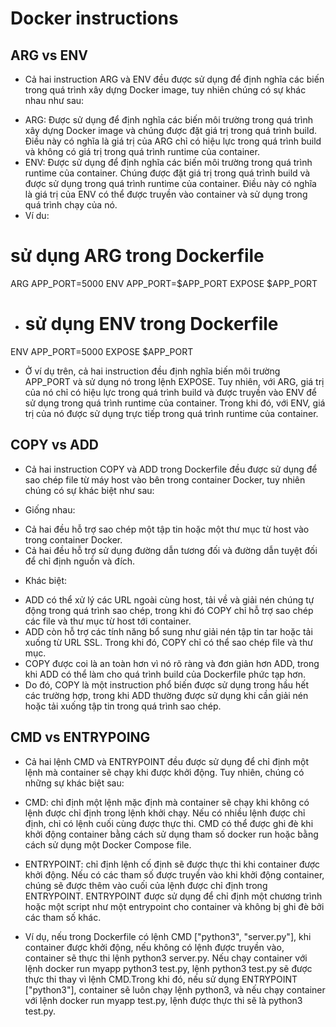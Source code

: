 # Docker instructions
## ARG vs ENV
* Cả hai instruction ARG và ENV đều được sử dụng để định nghĩa các biến trong quá trình xây dựng Docker image, tuy nhiên chúng có sự khác nhau như sau:
- ARG: Được sử dụng để định nghĩa các biến môi trường trong quá trình xây dựng Docker image và chúng được đặt giá trị trong quá trình build. Điều này có nghĩa là giá trị của ARG chỉ có hiệu lực trong quá trình build và không có giá trị trong quá trình runtime của container.
- ENV: Được sử dụng để định nghĩa các biến môi trường trong quá trình runtime của container. Chúng được đặt giá trị trong quá trình build và được sử dụng trong quá trình runtime của container. Điều này có nghĩa là giá trị của ENV có thể được truyền vào container và sử dụng trong quá trình chạy của nó.
- Ví du: 
# sử dụng ARG trong Dockerfile
ARG APP_PORT=5000
ENV APP_PORT=$APP_PORT
EXPOSE $APP_PORT

- # sử dụng ENV trong Dockerfile
ENV APP_PORT=5000
EXPOSE $APP_PORT
- Ở ví dụ trên, cả hai instruction đều định nghĩa biến môi trường APP_PORT và sử dụng nó trong lệnh EXPOSE. Tuy nhiên, với ARG, giá trị của nó chỉ có hiệu lực trong quá trình build và được truyền vào ENV để sử dụng trong quá trình runtime của container. Trong khi đó, với ENV, giá trị của nó được sử dụng trực tiếp trong quá trình runtime của container.

## COPY vs ADD
* Cả hai instruction COPY và ADD trong Dockerfile đều được sử dụng để sao chép file từ máy host vào bên trong container Docker, tuy nhiên chúng có sự khác biệt như sau:

* Giống nhau:
- Cả hai đều hỗ trợ sao chép một tập tin hoặc một thư mục từ host vào trong container Docker.
- Cả hai đều hỗ trợ sử dụng đường dẫn tương đối và đường dẫn tuyệt đối để chỉ định nguồn và đích.

* Khác biệt:
- ADD có thể xử lý các URL ngoài cùng host, tải về và giải nén chúng tự động trong quá trình sao chép, trong khi đó COPY chỉ hỗ trợ sao chép các file và thư mục từ host tới container.
- ADD còn hỗ trợ các tính năng bổ sung như giải nén tập tin tar hoặc tải xuống từ URL SSL. Trong khi đó, COPY chỉ có thể sao chép file và thư mục.
- COPY được coi là an toàn hơn vì nó rõ ràng và đơn giản hơn ADD, trong khi ADD có thể làm cho quá trình build của Dockerfile phức tạp hơn.
- Do đó, COPY là một instruction phổ biến được sử dụng trong hầu hết các trường hợp, trong khi ADD thường được sử dụng khi cần giải nén hoặc tải xuống tập tin trong quá trình sao chép.
## CMD vs ENTRYPOING

* Cả hai lệnh CMD và ENTRYPOINT đều được sử dụng để chỉ định một lệnh mà container sẽ chạy khi được khởi động. Tuy nhiên, chúng có những sự khác biệt sau:
- CMD: chỉ định một lệnh mặc định mà container sẽ chạy khi không có lệnh được chỉ định trong lệnh khởi chạy. Nếu có nhiều lệnh được chỉ định, chỉ có lệnh cuối cùng được thực thi. CMD có thể được ghi đè khi khởi động container bằng cách sử dụng tham số docker run hoặc bằng cách sử dụng một Docker Compose file.
- ENTRYPOINT: chỉ định lệnh cố định sẽ được thực thi khi container được khởi động. Nếu có các tham số được truyền vào khi khởi động container, chúng sẽ được thêm vào cuối của lệnh được chỉ định trong ENTRYPOINT. ENTRYPOINT được sử dụng để chỉ định một chương trình hoặc một script như một entrypoint cho container và không bị ghi đè bởi các tham số khác.

- Ví dụ, nếu trong Dockerfile có lệnh CMD ["python3", "server.py"], khi container được khởi động, nếu không có lệnh được truyền vào, container sẽ thực thi lệnh python3 server.py. Nếu chạy container với lệnh docker run myapp python3 test.py, lệnh python3 test.py sẽ được thực thi thay vì lệnh CMD.Trong khi đó, nếu sử dụng ENTRYPOINT ["python3"], container sẽ luôn chạy lệnh python3, và nếu chạy container với lệnh docker run myapp test.py, lệnh được thực thi sẽ là python3 test.py.

